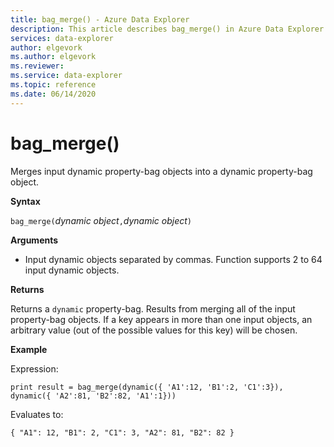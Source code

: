 ```yaml
---
title: bag_merge() - Azure Data Explorer 
description: This article describes bag_merge() in Azure Data Explorer.
services: data-explorer
author: elgevork
ms.author: elgevork
ms.reviewer: 
ms.service: data-explorer
ms.topic: reference
ms.date: 06/14/2020
---
```

# bag_merge()

Merges input dynamic property-bag objects into a dynamic property-bag object.

**Syntax**

`bag_merge(`*dynamic object*`,`*dynamic object*`)`

**Arguments**

* Input dynamic objects separated by commas. Function supports 2 to 64 input dynamic objects.

**Returns**

Returns a `dynamic` property-bag. Results from merging all of the input property-bag objects.
If a key appears in more than one input objects, an arbitrary value (out of the possible values for this key) will be chosen.

**Example**

Expression:

`print result = bag_merge(dynamic({ 'A1':12, 'B1':2, 'C1':3}), dynamic({ 'A2':81, 'B2':82, 'A1':1}))`

Evaluates to:

`{
  "A1": 12,
  "B1": 2,
  "C1": 3,
  "A2": 81,
  "B2": 82
}`
